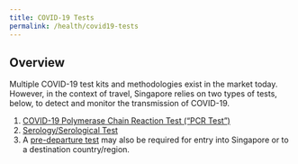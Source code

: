 ```yaml
---
title: COVID-19 Tests
permalink: /health/covid19-tests
---
```


## Overview

Multiple COVID-19 test kits and methodologies exist in the market today. However, in the context of travel, Singapore relies on two types of tests, below, to detect and monitor the transmission of COVID-19.

 1. [COVID-19 Polymerase Chain Reaction Test (“PCR Test”)](/covid19-tests/pcrtest)
 2. [Serology/Serological Test](/covid19-tests/serology)
 3. A [pre-departure test](/covid19-tests/pre-departure-test) may also be required for entry into Singapore or to a destination country/region.



